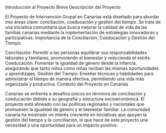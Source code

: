 Introducción al Proyecto
Breve Descripción del Proyecto

El Proyecto de Intervención Grupal en Canarias está diseñado para abordar tres áreas clave: conciliación, coeducación y gestión del tiempo.
Se trata de una iniciativa comunitaria que busca mejorar la calidad de vida de las familias canarias mediante la implementación de estrategias innovadoras y participativas.
Importancia de la Conciliación, Coeducación y Gestión del Tiempo

Conciliación: Permitir a las personas equilibrar sus responsabilidades laborales y familiares, promoviendo el bienestar y reduciendo el estrés.
Coeducación: Fomentar la igualdad de género desde la infancia, asegurando que tanto niños como niñas reciban las mismas oportunidades y aprendizajes.
Gestión del Tiempo: Enseñar técnicas y habilidades para administrar el tiempo de manera efectiva, permitiendo una vida más organizada y productiva.
Contexto del Proyecto en Canarias

Canarias se enfrenta a desafíos únicos en términos de conciliación y coeducación debido a su geografía y estructura socioeconómica.
El proyecto está alineado con las políticas regionales y nacionales que promueven la igualdad de género y el bienestar familiar.
La comunidad canaria ha mostrado un interés creciente en iniciativas que apoyen la gestión del tiempo y la conciliación, lo que hace de este proyecto una necesidad y una oportunidad para un impacto positivo.
